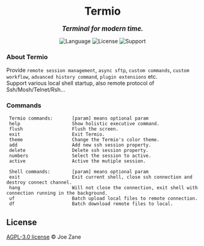 
<!--
<div align="center" >
    <img src="https://raw.githubusercontent.com/Joezeo/terminatio/8a94449d3ee343151a397fe7b7db4fad212fa00b/github.svg">
</div>
-->

<h1 align="center"> Termio </h1>

<div align="center">

<big>***Terminal for modern time.***</big>  

</div>


<div align="center" >

![Language](https://img.shields.io/badge/Language-Rust/C++-FFF7E9) ![License](https://img.shields.io/badge/License-AGPL--3.0-B9E0FF) ![Support](https://img.shields.io/badge/Support-Windows%2FLinux%2FMacos-E97777) 

</div>

### About Termio
Provide `remote session management`, `async sftp`, `custom commands`, `custom workflow`, `advanced history command`, `plugin extensions` etc.  
Support various local shell startup, also remote protocol of Ssh/Mosh/Telnet/Rsh...   

### Commands
```
 Termio commands:       [param] means optional param
 help                   Show holistic executive command.
 flush                  Flush the screen.
 exit                   Exit Termio.
 theme                  Change the Termio's color theme.
 add                    Add new ssh session property.
 delete                 Delete ssh session property.
 numbers                Select the session to active.
 active                 Active the mutiple session.

 Shell commands:        [param] means optional param
 exit                   Exit current shell, close ssh connection and destroy connect channel.
 hang                   Will not close the connection, exit shell with connection running in the background.
 uf                     Batch upload local files to remote connection.
 df                     Batch download remote files to local.
```

## License
[AGPL-3.0 license](LICENSE) © Joe Zane
